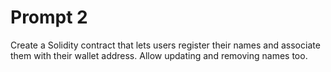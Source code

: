 # Prompt 2
Create a Solidity contract that lets users register their names and associate them with their wallet address. Allow updating and removing names too.